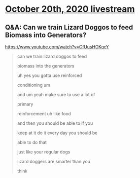 # [October 20th, 2020 livestream](../2020-10-20.md)
## Q&A: Can we train Lizard Doggos to feed Biomass into Generators?
https://www.youtube.com/watch?v=CfUusHOKqcY
> can we train lizard doggos to feed
> 
> biomass into the generators
> 
> uh yes you gotta use reinforced
> 
> conditioning um
> 
> and um yeah make sure to use a lot of
> 
> primary
> 
> reinforcement uh like food
> 
> and then you should be able to if you
> 
> keep at it do it every day you should be
> 
> able to do that
> 
> just like your regular dogs
> 
> lizard doggers are smarter than you
> 
> think
> 
